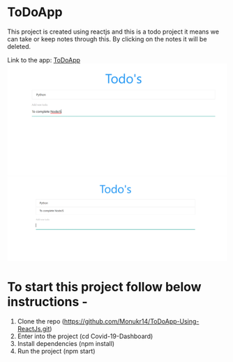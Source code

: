 # ToDoApp

This project is created using reactjs and this is a todo project it means we can take or keep notes through this.
By clicking on the notes it will be deleted.

Link to the app: [ToDoApp](https://keep-note-details.herokuapp.com/)
<img src="src/images/one.png">
<img src="src/images/two.png">

# To start this project follow below instructions - 
1. Clone the repo (https://github.com/Monukr14/ToDoApp-Using-ReactJs.git)
2. Enter into the project (cd Covid-19-Dashboard)
3. Install dependencies (npm install)
4. Run the project (npm start)
